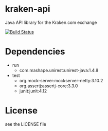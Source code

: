 # kraken-api
Java API library for the Kraken.com exchange

[![Build 
Status](https://travis-ci.org/mike-mkcz/kraken-api.svg?branch=master)](https://travis-ci.org/mike-mkcz/kraken-api) 

# Dependencies
  - run
    + com.mashape.unirest:unirest-java:1.4.8
  - test
    + org.mock-server:mockserver-netty:3.10.2
    + org.assertj:assertj-core:3.3.0
    + junit:junit:4.12 

# License
see the LICENSE file 
